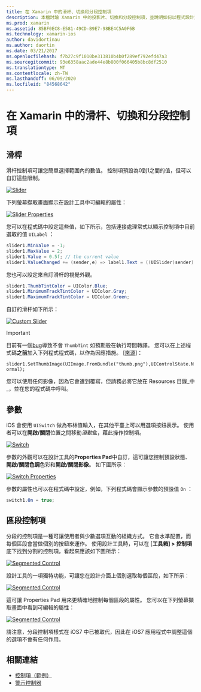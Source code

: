```yaml
---
title: 在 Xamarin 中的滑杆、切換和分段控制項
description: 本檔討論 Xamarin 中的投影片、切換和分段控制項，並說明如何以程式設計方式和 iOS 設計工具來使用它們。
ms.prod: xamarin
ms.assetid: 85BF0EC8-E581-49CD-B9E7-98BE4C5A0F6B
ms.technology: xamarin-ios
author: davidortinau
ms.author: daortin
ms.date: 03/21/2017
ms.openlocfilehash: f7b27c9f1010be313810b4b0f289ef792efd47a3
ms.sourcegitcommit: 93e6358aac2ade44e8b800f066405b8bc8df2510
ms.translationtype: MT
ms.contentlocale: zh-TW
ms.lasthandoff: 06/09/2020
ms.locfileid: "84568642"
---
```

# <a name="sliders-switches-and-segmented-controls-in-xamarinios"></a>在 Xamarin 中的滑杆、切換和分段控制項

<a name="Sliders"></a>

## <a name="sliders"></a>滑桿

滑杆控制項可讓您簡單選擇範圍內的數值。 控制項預設為0到1之間的值，但可以自訂這些限制。

 [![](slider-switch-segmented-controls-images/image25a.png "Slider")](slider-switch-segmented-controls-images/image25a.png#lightbox)

下列螢幕擷取畫面顯示在設計工具中可編輯的屬性：

 [![](slider-switch-segmented-controls-images/image26a.png "Slider Properties")](slider-switch-segmented-controls-images/image25a.png#lightbox)

您可以在程式碼中設定這些值，如下所示，包括連接處理常式以顯示控制項中目前選取的值 `UILabel` ：

```csharp
slider1.MinValue = -1;
slider1.MaxValue = 2;
slider1.Value = 0.5f; // the current value
slider1.ValueChanged += (sender,e) => label1.Text = ((UISlider)sender).Value.ToString ();
```

您也可以設定來自訂滑杆的視覺外觀。

```csharp
slider1.ThumbTintColor = UIColor.Blue;
slider1.MinimumTrackTintColor = UIColor.Gray;
slider1.MaximumTrackTintColor = UIColor.Green;
```

自訂的滑杆如下所示：

 [![](slider-switch-segmented-controls-images/image27a.png "Custom Slider")](slider-switch-segmented-controls-images/image28a.png#lightbox)

> [!IMPORTANT]
> 目前有一個[bug](https://stackoverflow.com/a/19496179)導致不會 `ThumbTint` 如預期般在執行時間轉譯。 您可以在上述程式碼**之前**加入下列程式程式碼，以作為因應措施。 [[來源](https://stackoverflow.com/a/21396794)]：
>
> `slider1.SetThumbImage(UIImage.FromBundle("thumb.png"),UIControlState.Normal);`
> 
> 您可以使用任何影像，因為它會遭到覆寫，但請務必將它放在 Resources 目錄_中_，並在您的程式碼中呼叫。

<a name="Switch"></a>

## <a name="switch"></a>參數

iOS 會使用 `UISwitch` 做為布林值輸入，在其他平臺上可以用選項按鈕表示。 使用者可以在**開啟/關閉**位置之間移動*滾動*盒，藉此操作控制項。

 [![](slider-switch-segmented-controls-images/image28a.png "Switch")](slider-switch-segmented-controls-images/image28a.png#lightbox)

參數的外觀可以在設計工具的**Properties Pad**中自訂，這可讓您控制預設狀態、**開啟/關閉色調**色彩和**開啟/關閉影像**。 如下圖所示：

 [![](slider-switch-segmented-controls-images/image29a.png "Switch Properties")](slider-switch-segmented-controls-images/image29a.png#lightbox)

參數的屬性也可以在程式碼中設定，例如，下列程式碼會顯示參數的預設值 `On` ：

```csharp
switch1.On = true;
```

 <a name="Segmented_Controls"></a>

## <a name="segmented-controls"></a>區段控制項

分段的控制項是一種可讓使用者與少數選項互動的組織方式。 它會水準配置，而每個區段會當做個別的按鈕來運作。 使用設計工具時，可以在 [**工具箱] > 控制項**底下找到分割的控制項，看起來應該如下圖所示：

 [![](slider-switch-segmented-controls-images/segmentedcontrol.png "Segmented Control")](slider-switch-segmented-controls-images/segmentedcontrol.png#lightbox)

設計工具的一項獨特功能，可讓您在設計介面上個別選取每個區段，如下所示：

 [![](slider-switch-segmented-controls-images/segmentedcontrolselection.png "Segmented Control")](slider-switch-segmented-controls-images/segmentedcontrolselection.png#lightbox)

這可讓 Properties Pad 用來更精確地控制每個區段的屬性。 您可以在下列螢幕擷取畫面中看到可編輯的屬性：

 [![](slider-switch-segmented-controls-images/segmentedcontrolproperties.png "Segmented Control")](slider-switch-segmented-controls-images/segmentedcontrolproperties.png#lightbox)

請注意，分段控制項樣式在 iOS7 中已被取代，因此在 iOS7 應用程式中調整這個的選項不會有任何作用。

## <a name="related-links"></a>相關連結

- [控制項（範例）](https://docs.microsoft.com/samples/xamarin/ios-samples/controls)
- [警示控制器](https://github.com/xamarin/recipes/tree/master/Recipes/ios/standard_controls/alertcontroller)
